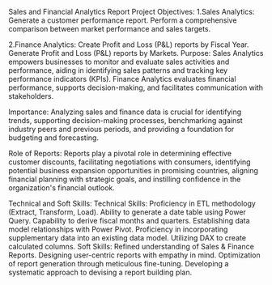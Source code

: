 
Sales and Financial Analytics Report
Project Objectives:
1.Sales Analytics:
Generate a customer performance report.
Perform a comprehensive comparison between market performance and sales targets.

2.Finance Analytics:
Create Profit and Loss (P&L) reports by Fiscal Year.
Generate Profit and Loss (P&L) reports by Markets.
Purpose:
Sales Analytics empowers businesses to monitor and evaluate sales activities and performance, aiding in identifying sales patterns and tracking key performance indicators (KPIs). Finance Analytics evaluates financial performance, supports decision-making, and facilitates communication with stakeholders.

Importance:
Analyzing sales and finance data is crucial for identifying trends, supporting decision-making processes, benchmarking against industry peers and previous periods, and providing a foundation for budgeting and forecasting.

Role of Reports:
Reports play a pivotal role in determining effective customer discounts, facilitating negotiations with consumers, identifying potential business expansion opportunities in promising countries, aligning financial planning with strategic goals, and instilling confidence in the organization's financial outlook.

Technical and Soft Skills:
Technical Skills:
Proficiency in ETL methodology (Extract, Transform, Load).
Ability to generate a date table using Power Query.
Capability to derive fiscal months and quarters.
Establishing data model relationships with Power Pivot.
Proficiency in incorporating supplementary data into an existing data model.
Utilizing DAX to create calculated columns.
Soft Skills:
Refined understanding of Sales & Finance Reports.
Designing user-centric reports with empathy in mind.
Optimization of report generation through meticulous fine-tuning.
Developing a systematic approach to devising a report building plan.
